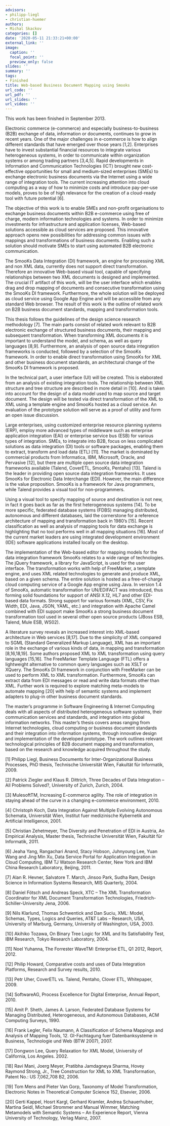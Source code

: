 ```yaml
---
advisors:
- philipp-liegl
- christian-huemer
authors:
- Michal Skackov
categories: []
date: '2020-05-11 21:33:21+00:00'
external_link: ''
image:
  caption: ''
  focal_point: ''
  preview_only: false
slides: ''
summary: ''
tags:
- Finished
title: Web-based Business Document Mapping using Smooks
url_code: ''
url_pdf: ''
url_slides: ''
url_video: ''
---
```


This work has been finished in September 2013.

Electronic commerce (e-commerce) and especially business-to-business (B2B) exchange of data, information or documents, continues to grow in recent years. One of the major challenges in e-commerce is how to align different standards that have emerged over those years \[1,2\]. Enterprises have to invest substantial financial resources to integrate various heterogeneous systems, in order to communicate within organization systems or among trading partners \[3,4,5\]. Rapid developments in Information and Communication Technologies (ICT) brought new cost-effective opportunities for small and medium-sized enterprises (SMEs) to exchange electronic business documents via the Internet using a wide range of integration tools. The current increasing attention into cloud computing as a way of how to minimize costs and introduce pay-per-use models, proves to be of high relevance for the creation of a cloud-ready tool with future potential \[6\].

The objective of this work is to enable SMEs and non-profit organisations to exchange business documents within B2B e-commerce using free of charge, modern information technologies and systems. In order to minimize investments for infrastructure and application licenses, Web-based solutions accessible as cloud services are proposed. This innovative approach opens new possibilities for addressing common issues with mappings and transformations of business documents. Enabling such a solution should motivate SMEs to start using automated B2B electronic communication.

The SmooKs Data Integration (DI) framework, an engine for processing XML and non XML data, currently does not support direct transformation. Therefore an innovative Web-based visual tool, capable of specifying relationships between two XML documents is designed and implemented. The crucial IT artifact of this work, will be the user interface which enables drag and drop mapping of documents and consecutive transformation using the SmooKs DI framework. Furthermore, the whole solution will be deployed as cloud service using Google App Engine and will be accessible from any standard Web browser. The result of this work is the outline of related work on B2B business document standards, mapping and transformation tools.

This thesis follows the guidelines of the design science research methodology \[7\]. The main parts consist of related work relevant to B2B electronic exchange of structured business documents, their mapping and subsequent transformation. When transforming XML documents it is important to understand the model, and schema, as well as query languages \[8,9\]. Furthermore, an analysis of open source data integration frameworks is conducted, followed by a selection of the SmooKs framework. In order to enable direct transformation using SmooKs for XML and other business document standards, an architectural change of the SmooKs DI framework is proposed.

In the technical part, a user interface (UI) will be created. This is elaborated from an analysis of existing integration tools. The relationship between XML structure and tree structure are described in more detail in \[10\]. And is taken into account for the design of a data model used to map source and target document. The design will be tested via direct transformation of the XML to XML using a template engine and SmooKs hosted as a cloud service. An evaluation of the prototype solution will serve as a proof of utility and form an open issue discussion.

Large enterprises, using customized enterprise resource planning systems (ERP), employ more advanced types of middleware such as enterprise application integration (EAI) or enterprise service bus (ESB) for various types of integration. SMEs, to integrate into B2B, focus on less complicated solutions as data integration (DI) tools or software packages, enabling them to extract, transform and load data (ETL) \[11\]. The market is dominated by commercial products from Informatica, IBM, Microsoft, Oracle, and Pervasive \[12\], but there are multiple open source data integration frameworks available (Talend, CoverETL, SmooKs, Pentaho) \[13\]. Talend is the leader in providing open source data integration frameworks. It uses SmooKs for Electronic Data Interchange (EDI). However, the main difference is the value proposition. SmooKs is a framework for Java programmers, while Talend provides a visual tool for non-programmers.

Using a visual tool to specify mapping of source and destination is not new, in fact it goes back as far as the first heterogeneous systems \[14\]. To be more specific, federated database systems (FDBS) managing distributed, autonomous and different databases, laid the cornerstone for a reference architecture of mapping and transformation back in 1980’s \[15\]. Recent classification as well as analysis of mapping tools for data exchange is highlighting that no tool performs well in all mapping situations \[16\]. Most of the current market leaders are using integrated development environment (IDE) software applications installed locally on the desktop.

The implementation of the Web-based editor for mapping models for the data integration framework SmooKs relates to a wide range of technologies. The jQuery framework, a library for JavaScript, is used for the user interface. The transformation works with help of FreeMarker, a template engine, and uses XML related technologies to generate and produce XML, based on a given schema. The entire solution is hosted as a free-of-charge cloud computing service of a Google App engine using Java. In version 1.4 of SmooKs, automatic transformation for UN/EDIFACT was introduced, thus forming solid foundations for support of ANSI X.12, HL7 and other EDI-based data formats. Strong support for various formats (XML, CSV, Fix Width, EDI, Java, JSON, YAML, etc.) and integration with Apache Camel combined with EDI support make SmooKs a strong business document transformation tool used in several other open source products (JBoss ESB, Talend, Mule ESB, WS02).

A literature survey reveals an increased interest into XML-based architecture in Web services \[8,17\]. Due to the simplicity of XML compared to SGML (Standard Generalized Markup Language), XML has an important role in the exchange of various kinds of data, in mapping and transformation \[8,16,18,19\]. Some authors proposed XML to XML transformation using query languages \[15,16\]. The FreeMarker Template Language (FTL) offers a lightweight alternative to common query languages such as XSLT or XQuery. The SmooKs DI framework in conjunction with FreeMarker can be used to perform XML to XML transformation. Furthermore, SmooKs can extract data from EDI messages or read and write data formats other than XML. Further work is required to explore matching meta-models to automate mapping \[20\] with help of semantic systems and implement adapters to plug-in other business document standards.

The master’s programme in Software Engineering &amp; Internet Computing deals with all aspects of distributed heterogeneous software systems, their communication services and standards, and integration into global information networks. This master’s thesis covers areas ranging from Internet technologies, cloud computing or business document standards and their integration into information systems, through innovative design and implementation of the developed prototype. The work outlines relevant technological principles of B2B document mapping and transformation, based on the research and knowledge acquired throughout the study.

\[1\] Philipp Liegl, Business Documents for Inter-Organizational Business Processes, PhD thesis, Technische Universität Wien, Fakultät für Informatik, 2009.

\[2\] Patrick Ziegler and Klaus R. Dittrich, Three Decades of Data Integration – All Problems Solved?, University of Zurich, Zurich, 2004.

\[3\] MulesoftTM, Increasing E-commerce agility. The role of integration in staying ahead of the curve in a changing e-commerce environment, 2010.

\[4\] Christoph Koch, Data Integration Against Multiple Evolving Autonomous Schemata, Universität Wien, Institut fuer medizinische Kybernetik and Artificial Intelligence, 2001.

\[5\] Christian Zehetmeyer, The Diversity and Penetration of EDI in Austria, An Empirical Analysis, Master thesis, Technische Universität Wien, Fakultät für Informatik, 2011.

\[6\] Jeaha Yang, Rangachari Anand, Stacy Hobson, Juhnyoung Lee, Yuan Wang and Jing Min Xu, Data Service Portal for Application Integration in Cloud Computing, IBM TJ Watson Research Center, New York and IBM China Research Laboratory, Beijing, 2011.

\[7\] Alan R. Hevner, Salvatore T. March, Jinsoo Park, Sudha Ram, Design Science in Information Systems Research, MIS Quarterly, 2004.

\[8\] Daniel Fötsch and Andreas Speck, XTC – The XML Transformation Coordinator for XML Document Transformation Technologies, Friedrich-Schiller-University Jena, 2006.

\[9\] Nils Klarlund, Thomas Schwentick and Dan Suciu, XML: Model, Schemas, Types, Logics and Queries, AT&amp;T Labs – Research, USA, University of Marburg, Germany,&nbsp;University of Washington, USA, 2003.

\[10\] Akihiko Tozawa, On Binary Tree Logic for XML and Its Satisfiability Test, IBM Research, Tokyo Research Laboratory, 2004.

\[11\] Noel Yuhanna, The Forrester WaveTM: Enterprise ETL, Q1 2012, Report, 2012.

\[12\] Philip Howard, Comparative costs and uses of Data Integration Platforms, Research and Survey results, 2010.

\[13\] Petr Uher, CoverETL vs. Talend, Pentaho, Clover ETL, Whitepaper, 2009.

\[14\] SoftwareAG, Process Excellence for Digital Enterprise, Annual Report, 2010.

\[15\] Amit P. Sheth, James A. Larson, Federated Database Systems for Managing Distributed, Heterogeneous, and Autonomous Databases, ACM Computing Surveys, 1990.

\[16\] Frank Legler, Felix Naumann, A&nbsp;Classification of Schema Mappings and Analysis of Mapping Tools, 12. GI-Fachtagung fuer Datenbanksysteme in Business, Technologie und Web (BTW 2007), 2007.

\[17\] Dongwon Lee, Query Relaxation for XML Model, University of California, Los Angeles. 2002.

\[18\] Ravi Mani, Joerg Meyer, Pratibha Jamdagneya Sharma, Hovey Raymond Strong,&nbsp;Jr., Tree Construction for XML to XML Transformation, Patent No.: US 7,062,708 B2, 2006.

\[19\] Tom Mens and Pieter Van Gorp, Taxonomy of Model Transformation, Electronic Notes in Theoretical Computer Science 152, Elsevier, 2006.

\[20\] Gerti Kappel, Hosrt Kargl, Gerhard Kramler, Andrea Schauerhuber, Martina Seidl, Michael Strommer and Manual Wimmer, Matching Metamodels with Semantic Systems – An Experience Report, Vienna University of Technology, Verlag Mainz, 2007.

&nbsp;